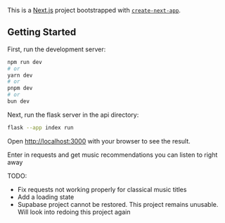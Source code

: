 This is a [Next.js](https://nextjs.org/) project bootstrapped with [`create-next-app`](https://github.com/vercel/next.js/tree/canary/packages/create-next-app).

## Getting Started

First, run the development server:

```bash
npm run dev
# or
yarn dev
# or
pnpm dev
# or
bun dev
```

Next, run the flask server in the api directory:

```bash
flask --app index run
```

Open [http://localhost:3000](http://localhost:3000) with your browser to see the result.

Enter in requests and get music recommendations you can listen to right away

TODO:

- Fix requests not working properly for classical music titles
- Add a loading state
- Supabase project cannot be restored. This project remains unusable. Will look into redoing this project again
